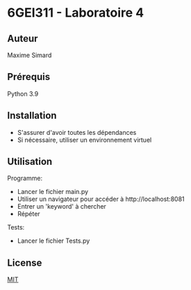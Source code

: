 # 6GEI311 - Laboratoire 4
## Auteur
Maxime Simard

## Prérequis
Python 3.9

## Installation

- S'assurer d'avoir toutes les dépendances
- Si nécessaire, utiliser un environnement virtuel

## Utilisation

Programme:
- Lancer le fichier main.py
- Utiliser un navigateur pour accéder à http://localhost:8081
- Entrer un 'keyword' à chercher
- Répéter

Tests:
- Lancer le fichier Tests.py

## License
[MIT](https://choosealicense.com/licenses/mit/)
